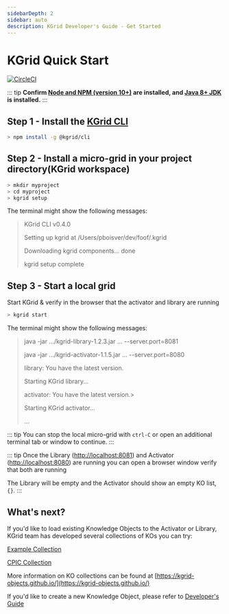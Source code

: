 ```yaml
---
sidebarDepth: 2
sidebar: auto
description: KGrid Developer's Guide - Get Started
---
```

# KGrid Quick Start

[![CircleCI](https://circleci.com/gh/kgrid/guides.svg?style=svg)](https://circleci.com/gh/kgrid/guides)

::: tip
**Confirm [Node and NPM (version 10+)](https://nodejs.org) are installed, and [Java 8+ JDK](https://www.oracle.com/technetwork/java/javase/downloads/index.html) is installed.**
:::

## Step 1 - Install the [KGrid CLI](https://kgrid.org/kgrid-cli)

```bash
> npm install -g @kgrid/cli
```

## Step 2 - Install a micro-grid in your project directory(KGrid workspace)

```bash
> mkdir myproject
> cd myproject
> kgrid setup
```
The terminal might show the following messages:
> KGrid CLI v0.4.0
>
> Setting up kgrid at /Users/pboisver/dev/foof/.kgrid
>
> Downloading kgrid components... done
>
> kgrid setup complete


## Step 3 - Start a local grid

Start KGrid & verify in the browser that the activator and library are running

```bash
> kgrid start
```

The terminal might show the following messages:
> java -jar .../kgrid-library-1.2.3.jar ...  --server.port=8081
>
> java -jar .../kgrid-activator-1.1.5.jar ... --server.port=8080
>
> library: You have the latest version.
>
> Starting KGrid library...
>
> activator: You have the latest version.>
>
> Starting KGrid activator...
>
> ...

::: tip
You can stop the local micro-grid with `ctrl-C` or open an additional terminal tab or window to continue.
:::

::: tip
Once the Library ([http://localhost:8081](http://localhost:8081)) and Activator ([http://localhost:8080](http://localhost:8080)) are running you can open a browser window verify that both are running

The Library will be empty and the Activator should show an empty KO list, `{}`.
:::

## What's next?

If you'd like to load existing Knowledge Objects to the Activator or Library, KGrid team has developed several collections of KOs you can try:

[Example Collection](https://kgrid-objects.github.io/example-collection/)

[CPIC Collection](https://kgrid-objects.github.io/cpic-collection/deployment/)

More information on KO collections can be found at [https://kgrid-objects.github.io/](https://kgrid-objects.github.io/)


If you'd like to create a new Knowledge Object, please refer to [Developer's Guide](https://kgrid.org/guides/developer/)
